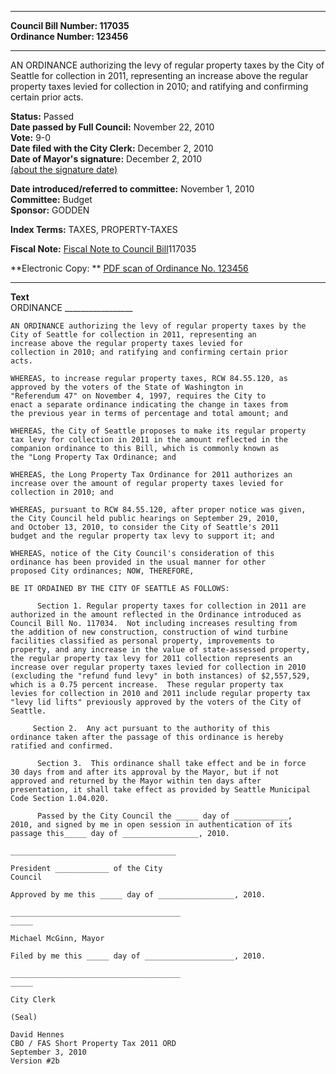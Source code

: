 * * * * *  
  
**Council Bill Number: [](#h0)[](#h2)117035**   
**Ordinance Number: 123456**  
  
* * * * *  
  
AN ORDINANCE authorizing the levy of regular property taxes by the City of Seattle for collection in 2011, representing an increase above the regular property taxes levied for collection in 2010; and ratifying and confirming certain prior acts.  
  
**Status:** Passed   
**Date passed by Full Council:** November 22, 2010   
**Vote:** 9-0   
**Date filed with the City Clerk:** December 2, 2010   
**Date of Mayor's signature:** December 2, 2010   
[(about the signature date)](/~public/approvaldate.htm)   
  
  
**Date introduced/referred to committee:** November 1, 2010   
**Committee:** Budget   
**Sponsor:** GODDEN   
  
**Index Terms:** TAXES, PROPERTY-TAXES  
  
**Fiscal Note:** [Fiscal Note to Council Bill](http://clerk.seattle.gov/~public/fnote/117035.htm)[](#h1)[](#h3)117035  
  
**Electronic Copy: ** [PDF scan of Ordinance No. 123456](/~archives/Ordinances/Ord_123456.pdf)  
  
* * * * *  
  
**Text**  
    ORDINANCE _________________  
  
    AN ORDINANCE authorizing the levy of regular property taxes by the  
    City of Seattle for collection in 2011, representing an  
    increase above the regular property taxes levied for  
    collection in 2010; and ratifying and confirming certain prior  
    acts.  
  
    WHEREAS, to increase regular property taxes, RCW 84.55.120, as  
    approved by the voters of the State of Washington in  
    "Referendum 47" on November 4, 1997, requires the City to  
    enact a separate ordinance indicating the change in taxes from  
    the previous year in terms of percentage and total amount; and  
  
    WHEREAS, the City of Seattle proposes to make its regular property  
    tax levy for collection in 2011 in the amount reflected in the  
    companion ordinance to this Bill, which is commonly known as  
    the "Long Property Tax Ordinance; and  
  
    WHEREAS, the Long Property Tax Ordinance for 2011 authorizes an  
    increase over the amount of regular property taxes levied for  
    collection in 2010; and  
  
    WHEREAS, pursuant to RCW 84.55.120, after proper notice was given,  
    the City Council held public hearings on September 29, 2010,  
    and October 13, 2010, to consider the City of Seattle's 2011  
    budget and the regular property tax levy to support it; and  
  
    WHEREAS, notice of the City Council's consideration of this  
    ordinance has been provided in the usual manner for other  
    proposed City ordinances; NOW, THEREFORE,  
  
    BE IT ORDAINED BY THE CITY OF SEATTLE AS FOLLOWS:  
  
          Section 1. Regular property taxes for collection in 2011 are  
    authorized in the amount reflected in the Ordinance introduced as  
    Council Bill No. 117034.  Not including increases resulting from  
    the addition of new construction, construction of wind turbine  
    facilities classified as personal property, improvements to  
    property, and any increase in the value of state-assessed property,  
    the regular property tax levy for 2011 collection represents an  
    increase over regular property taxes levied for collection in 2010  
    (excluding the "refund fund levy" in both instances) of $2,557,529,  
    which is a 0.75 percent increase.  These regular property tax  
    levies for collection in 2010 and 2011 include regular property tax  
    "levy lid lifts" previously approved by the voters of the City of  
    Seattle.  
  
         Section 2.  Any act pursuant to the authority of this  
    ordinance taken after the passage of this ordinance is hereby  
    ratified and confirmed.  
  
          Section 3.  This ordinance shall take effect and be in force  
    30 days from and after its approval by the Mayor, but if not  
    approved and returned by the Mayor within ten days after  
    presentation, it shall take effect as provided by Seattle Municipal  
    Code Section 1.04.020.  
  
          Passed by the City Council the _____ day of ____________,  
    2010, and signed by me in open session in authentication of its  
    passage this_____ day of _________________, 2010.  
  
    _____________________________________  
  
    President ____________ of the City  
    Council  
  
    Approved by me this _____ day of _________________, 2010.  
  
    ______________________________________  
    _____  
  
    Michael McGinn, Mayor  
  
    Filed by me this _____ day of ____________________, 2010.  
  
    ______________________________________  
    _____  
  
    City Clerk  
  
    (Seal)  
  
    David Hennes  
    CBO / FAS Short Property Tax 2011 ORD  
    September 3, 2010  
    Version #2b  
